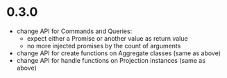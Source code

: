 # 0.3.0

* change API for Commands and Queries:
  * expect either a Promise or another value as return value
  * no more injected promises by the count of arguments
* change API for create functions on Aggregate classes (same as above)
* change API for handle functions on Projection instances (same as above)